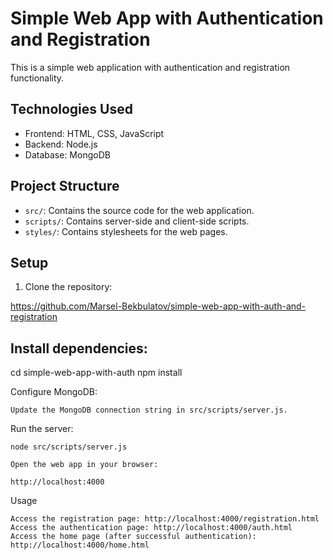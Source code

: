 # Simple Web App with Authentication and Registration

This is a simple web application with authentication and registration functionality.

## Technologies Used

- Frontend: HTML, CSS, JavaScript
- Backend: Node.js
- Database: MongoDB

## Project Structure

  - `src/`: Contains the source code for the web application.
  - `scripts/`: Contains server-side and client-side scripts.
  - `styles/`: Contains stylesheets for the web pages.

## Setup

1. Clone the repository:

https://github.com/Marsel-Bekbulatov/simple-web-app-with-auth-and-registration

## Install dependencies:

cd simple-web-app-with-auth
npm install

Configure MongoDB:

    Update the MongoDB connection string in src/scripts/server.js.

Run the server:

    node src/scripts/server.js

    Open the web app in your browser:

    http://localhost:4000

Usage

    Access the registration page: http://localhost:4000/registration.html
    Access the authentication page: http://localhost:4000/auth.html
    Access the home page (after successful authentication): http://localhost:4000/home.html
